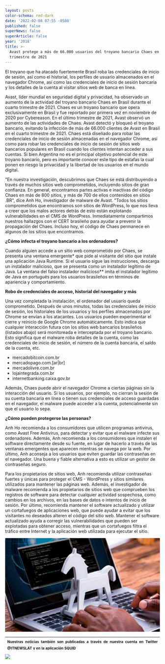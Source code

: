 ```yaml
---
layout: posts
color-schema: red-dark
date: '2022-02-08 07:55 -0500'
published: false
superNews: false
superArticle: false
year: '2018'
title: >-
  Avast protege a más de 66.000 usuarios del troyano bancario Chaes en el cuarto
  trimestre de 2021
---
```

El troyano que ha atacado fuertemente Brasil roba las credenciales de inicio de sesión, así como el historial, los perfiles de usuario almacenados en el navegador Chrome, así como las credenciales de inicio de sesión bancaria y los detalles de la cuenta al visitar sitios web de banca en línea.

Avast, líder mundial en seguridad digital y privacidad, ha observado un aumento de la actividad del troyano bancario Chaes en Brasil durante el cuarto trimestre de 2021. Chaes es un troyano bancario que opera exclusivamente en Brasil y fue reportado por primera vez en noviembre de 2020 por Cybereason. En el último trimestre de 2021, Avast observó un aumento de las actividades de Chaes. Avast detectó y bloqueó el troyano bancario, evitando la infección de más de 66.000 clientes de Avast en Brasil en el cuarto trimestre de 2021. Chaes está diseñado para robar las credenciales de inicio de sesión almacenadas en el navegador Chrome, así como para robar las credenciales de inicio de sesión de sitios web bancarios populares en Brasil cuando los clientes intentan acceder a sus cuentas. Si bien Argentina no es el principal objetivo potencial de este troyano bancario, pero es importante conocer este tipo de estafas la cual ponen en riesgo la privacidad y la libertad de los usuarios en el mundo digital.

"En nuestra investigación, descubrimos que Chaes se está distribuyendo a través de muchos sitios web comprometidos, incluyendo sitios de gran confianza. En general, encontramos partes activas e inactivas del código Chaes en más de 800 sitios, y más de 700 de ellos contenidos en sitios .BR", dice Anh Ho, investigador de malware de Avast. "Todos los sitios comprometidos que encontramos son sitios de WordPress, lo que nos lleva a creer que los malos actores detrás de esto están explotando vulnerabilidades en el CMS de WordPress. Inmediatamente compartimos nuestros hallazgos con el CERT brasileño para ayudar a prevenir la propagación del Chaes. Incluso hoy, el código de Chaes permanece en algunos de los sitios que encontramos.

**¿Cómo infecta el troyano bancario a los ordenadores?**

Cuando alguien accede a un sitio web comprometido por Chaes, se presenta una ventana emergente* que pide al visitante del sitio que instale una aplicación Java Runtime. Si el usuario sigue las instrucciones, descarga un instalador malicioso, que se presenta como un instalador legítimo de Java. La ventana del falso instalador malicioso** imita el instalador legítimo de Java en portugués para los usuarios brasileños en términos de apariencia y comportamiento.
 
**Robo de credenciales de acceso, historial del navegador y más**

Una vez completada la instalación, el ordenador del usuario queda comprometido. Después de unos minutos, todas las credenciales de inicio de sesión, los historiales de los usuarios y los perfiles almacenados por Chrome se envían a los atacantes. Los usuarios pueden experimentar el cierre y reinicio de Google Chrome automáticamente. Esto indica que cualquier interacción futura con los sitios web bancarios brasileños (listados abajo) será monitoreada e interceptada por el troyano bancario. Esto significa que el malware roba detalles de la cuenta, como las credenciales de inicio de sesión, el número de la cuenta bancaria, el saldo de la cuenta, etc.
 
- mercadobitcoin.com.br
- mercadopago.com.[ar|br]
-  mercadolivre.com.br
- lojaintegrada.com.br
- internetbanking.caixa.gov.br

 
Además, Chaes puede abrir el navegador Chrome a ciertas páginas sin la interacción del usuario. Si los usuarios, por ejemplo, no cierran la sesión de su cuenta bancaria en línea o tienen sus credenciales de acceso guardadas en el navegador, el malware puede acceder a la cuenta, potencialmente sin que el usuario lo sepa.
 
**¿Cómo pueden protegerse las personas?**

Anh Ho recomienda a los consumidores que utilicen programas antivirus, como Avast Free Antivirus, para detectar y evitar que el malware infecte sus ordenadores. Además, Anh recomienda a los consumidores que instalen el software directamente desde su fuente, en lugar de hacerlo a través de las ventanas emergentes que aparecen mientras se navega por la web. Por último, Anh aconseja a los usuarios que eviten guardar las contraseñas en el navegador. Una buena y fiable alternativa a esto es utilizar un gestor de contraseñas seguro.
 
Para los propietarios de sitios web, Anh recomienda utilizar contraseñas fuertes y únicas para proteger el CMS - WordPress y sitios similares utilizados para mantener las páginas web. Además, el investigador de malware recomienda a los propietarios de sitios web que comprueben los registros de software para detectar cualquier actividad sospechosa, como cambios en los archivos, en las bases de datos o intentos de inicio de sesión. Por último, recomienda mantener el software actualizado y utilizar un cortafuegos de aplicaciones web, que puede ayudar a evitar que los visitantes no deseados alteren el código del sitio web. Mantener el software actualizado ayuda a corregir las vulnerabilidades que pueden ser explotadas para obtener acceso, mientras que un cortafuegos filtra el tráfico entre Internet y la aplicación web utilizada para ejecutar el sitio.

![](https://raw.githubusercontent.com/itnewslat/assets/master/img/1024x680/Virus-Troyano-g.jpg)

<table style="height: 42px;" width="569">
<tbody>
<tr>
<td style="text-align: justify;"><sub><strong>Nuestras noticias también son publicadas a través de nuestra cuenta en Twitter <a href="https://twitter.com/itnewslat?lang=es">@ITNEWSLAT</a> y en la aplicación <a href="https://squidapp.co/en/">SQUID</a></strong></sub></td>
</tr>
</tbody>
</table>

<img src="https://tracker.metricool.com/c3po.jpg?hash=56f88a41e39ab42c063cc51676587a04"/>
